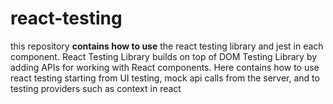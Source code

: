 # react-testing
this repository <strong>contains how to use</strong> the react testing library and jest in each component. React Testing Library builds on top of DOM Testing Library by adding APIs for working with React components. 
Here contains how to use react testing starting from UI testing, mock api calls from the server, and to testing providers such as context in react


